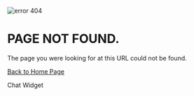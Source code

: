 ![error 404](https://blog.dinotronic.ch/hs-fs/hubfs/raw_assets/public/@marketplace/maka_Agency/POWER%20THEME/images/system/pwr-img_system_404.png?width=751&height=290&name=pwr-img_system_404.png)

# PAGE NOT FOUND.

The page you were looking for at this URL could not be found.

[Back to Home Page](https://blog.dinotronic.ch/ "Back to Home Page")

Chat Widget
